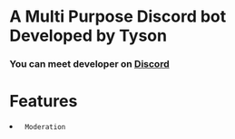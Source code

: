 # <h1> A Multi Purpose Discord bot Developed by Tyson </h1> 

<h3> <b> You can meet developer on <a href="https://discord.gg/vEsP8vz2DR"> Discord </a> </b> </h3>

<h1> Features </h1> 
<li> <code> Moderation </code> </li>
